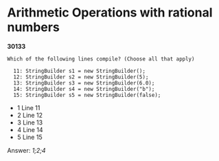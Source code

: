 Arithmetic Operations with rational numbers
===========================================
**30133**
```
Which of the following lines compile? (Choose all that apply) 
 
  11: StringBuilder s1 = new StringBuilder(); 
  12: StringBuilder s2 = new StringBuilder(5); 
  13: StringBuilder s3 = new StringBuilder(6.0); 
  14: StringBuilder s4 = new StringBuilder("b"); 
  15: StringBuilder s5 = new StringBuilder(false);
```


- 1 Line 11
- 2 Line 12
- 3 Line 13
- 4 Line 14
- 5 Line 15

Answer: *1;2;4*

